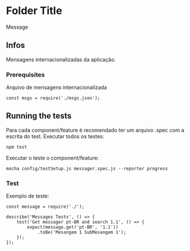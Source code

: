 # Folder Title

Message

## Infos

Mensagens internacionalizadas da aplicação.

### Prerequisites

Arquivo de mensagens internacionalizada
```
const msgs = require('./msgs.json');
```

## Running the tests

Para cada component/feature é recomendado ter um arquivo .spec com a escrita do test.
Executar todos os testes:
```
npm test
```

Executar o teste o component/feature:
```
mocha config/testSetup.js messager.spec.js --reporter progress
```


### Test

Exemplo de teste:

```
const message = require('./');

describe('Messages Tests', () => {
    test('Get messager pt-BR and search 1.1', () => {
        expect(message.get('pt-BR', '1.1'))
            .toBe('Mesangem 1 SubMesangem 1');       
    });
});
```
